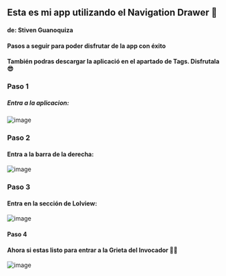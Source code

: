 ## Esta es mi app utilizando el Navigation Drawer 🤖
#### de: Stiven Guanoquiza

#### Pasos a seguir para poder disfrutar de la app con éxito

#### También podras descargar la aplicació en el apartado de Tags. Disfrutala 😎

### Paso 1

##### Entra a la aplicacion:



![image](https://user-images.githubusercontent.com/84167751/204439255-cf1536c4-b27e-4e98-828d-ca257b437f9e.png)



### Paso 2
#### Entra a la barra de la derecha:



![image](https://user-images.githubusercontent.com/84167751/204439283-3561cc48-9a56-488b-94a4-ce9dce78c7e5.png)




### Paso 3
#### Entra en la sección de Lolview:



![image](https://user-images.githubusercontent.com/84167751/204439310-8fa9a8ca-5061-4fcc-9e63-a781d77293d6.png)




#### Paso 4
#### Ahora si estas listo para entrar a la Grieta del Invocador 🐱‍🏍



![image](https://user-images.githubusercontent.com/84167751/204439344-c34d4c37-5387-4fc9-96c6-0bd0c5fc8b20.png)


